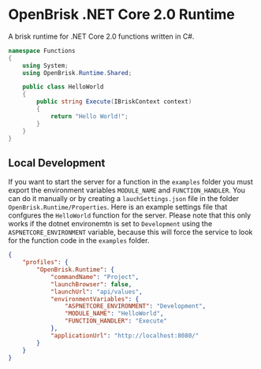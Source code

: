 # OpenBrisk .NET Core 2.0 Runtime

A brisk runtime for .NET Core 2.0 functions written in C#.

```csharp
namespace Functions
{
    using System;
    using OpenBrisk.Runtime.Shared;

    public class HelloWorld
    {
        public string Execute(IBriskContext context)
        {
            return "Hello World!";
        }
    }
}
```

## Local Development

If you want to start the server for a function in the `examples` folder you must
export the environment variables `MODULE_NAME` and `FUNCTION_HANDLER`. You can
do it manually or by creating a `lauchSettings.json` file in the folder `OpenBrisk.Runtime/Properties`.
Here is an example settings file that confgures the `HelloWorld` function for
the server. Please note that this only works if the dotnet environemtn is set to
`Development` using the `ASPNETCORE_ENVIRONMENT` variable, because this will force
the service to look for the function code in the `examples` folder.

```json
{
    "profiles": {
        "OpenBrisk.Runtime": {
            "commandName": "Project",
            "launchBrowser": false,
            "launchUrl": "api/values",
            "environmentVariables": {
                "ASPNETCORE_ENVIRONMENT": "Development",
                "MODULE_NAME": "HelloWorld",
                "FUNCTION_HANDLER": "Execute"
            },
            "applicationUrl": "http://localhost:8080/"
        }
    }
}
```
